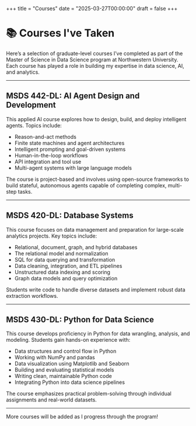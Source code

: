 +++
title = "Courses"
date = "2025-03-27T00:00:00"
draft = false
+++

# 📚 Courses I've Taken

Here’s a selection of graduate-level courses I’ve completed as part of the Master of Science in Data Science program at Northwestern University. Each course has played a role in building my expertise in data science, AI, and analytics.

---

## MSDS 442-DL: AI Agent Design and Development

This applied AI course explores how to design, build, and deploy intelligent agents. Topics include:

- Reason-and-act methods  
- Finite state machines and agent architectures  
- Intelligent prompting and goal-driven systems  
- Human-in-the-loop workflows  
- API integration and tool use  
- Multi-agent systems with large language models  

The course is project-based and involves using open-source frameworks to build stateful, autonomous agents capable of completing complex, multi-step tasks.

---

## MSDS 420-DL: Database Systems

This course focuses on data management and preparation for large-scale analytics projects. Key topics include:

- Relational, document, graph, and hybrid databases  
- The relational model and normalization  
- SQL for data querying and transformation  
- Data cleaning, integration, and ETL pipelines  
- Unstructured data indexing and scoring  
- Graph data models and query optimization  

Students write code to handle diverse datasets and implement robust data extraction workflows.

---

## MSDS 430-DL: Python for Data Science

This course develops proficiency in Python for data wrangling, analysis, and modeling. Students gain hands-on experience with:

- Data structures and control flow in Python  
- Working with NumPy and pandas  
- Data visualization using Matplotlib and Seaborn  
- Building and evaluating statistical models  
- Writing clean, maintainable Python code  
- Integrating Python into data science pipelines  

The course emphasizes practical problem-solving through individual assignments and real-world datasets.

---

More courses will be added as I progress through the program!
